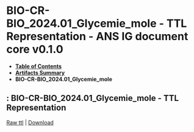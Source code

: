 # BIO-CR-BIO_2024.01_Glycemie_mole - TTL Representation - ANS IG document core v0.1.0

* [**Table of Contents**](toc.md)
* [**Artifacts Summary**](artifacts.md)
* **BIO-CR-BIO_2024.01_Glycemie_mole**

## : BIO-CR-BIO_2024.01_Glycemie_mole - TTL Representation

[Raw ttl](Binary-BIO-CR-BIO-2024.01-glycemie-mole.ttl) | [Download](Binary-BIO-CR-BIO-2024.01-glycemie-mole.ttl)

